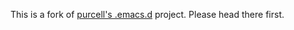 This is a fork of [purcell's .emacs.d](https://github.com/purcell/emacs.d) project.  Please head there first.
